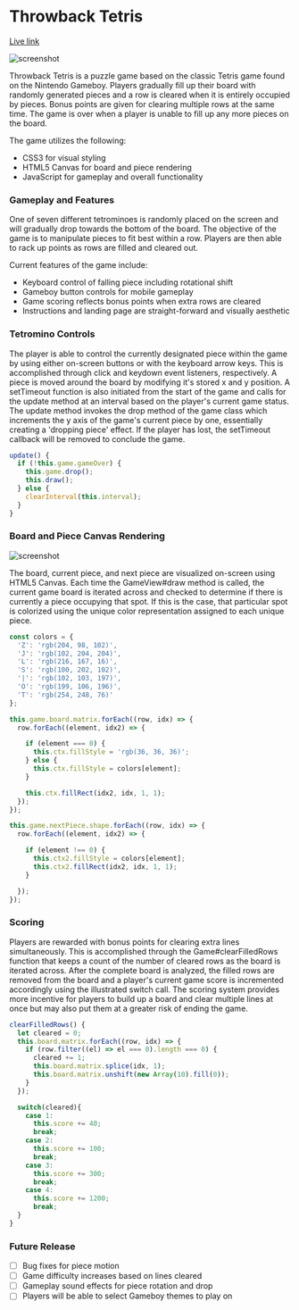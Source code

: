 # Throwback Tetris

[Live link](https://alnchen.github.io/tetris/)

![screenshot](http://res.cloudinary.com/ac31624/image/upload/v1496421275/Screen_Shot_2017-06-02_at_9.33.16_AM_tm5nja.png)

Throwback Tetris is a puzzle game based on the classic Tetris game found on the Nintendo Gameboy. Players gradually fill up their board with randomly generated pieces and a row is cleared when it is entirely occupied by pieces. Bonus points are given for clearing multiple rows at the same time. The game is over when a player is unable to fill up any more pieces on the board.

The game utilizes the following:

- CSS3 for visual styling
- HTML5 Canvas for board and piece rendering
- JavaScript for gameplay and overall functionality


### Gameplay and Features

One of seven different tetrominoes is randomly placed on the screen and will gradually drop towards the bottom of the board. The objective of the game is to manipulate pieces to fit best within a row. Players are then able to rack up points as rows are filled and cleared out.

Current features of the game include:

- Keyboard control of falling piece including rotational shift
- Gameboy button controls for mobile gameplay
- Game scoring reflects bonus points when extra rows are cleared
- Instructions and landing page are straight-forward and visually aesthetic

### Tetromino Controls

The player is able to control the currently designated piece within the game by using either on-screen buttons or with the keyboard arrow keys. This is accomplished through click and keydown event listeners, respectively. A piece is moved around the board by modifying it's stored x and y position. A setTimeout function is also initiated from the start of the game and calls for the update method at an interval based on the player's current game status. The update method invokes the drop method of the game class which increments the y axis of the game's current piece by one, essentially creating a 'dropping piece' effect. If the player has lost, the setTimeout callback will be removed to conclude the game.

```javascript
update() {
  if (!this.game.gameOver) {
    this.game.drop();
    this.draw();
  } else {
    clearInterval(this.interval);
  }
}
```

### Board and Piece Canvas Rendering

![screenshot](http://res.cloudinary.com/ac31624/image/upload/v1496424230/Screen_Shot_2017-06-02_at_10.23.15_AM_o1jogb.png)

The board, current piece, and next piece are visualized on-screen using HTML5 Canvas. Each time the GameView#draw method is called, the current game board is iterated across and checked to determine if there is currently a piece occupying that spot. If this is the case, that particular spot is colorized using the unique color representation assigned to each unique piece.

```javascript
const colors = {
  'Z': 'rgb(204, 98, 102)',
  'J': 'rgb(102, 204, 204)',
  'L': 'rgb(216, 167, 16)',
  'S': 'rgb(100, 202, 102)',
  '|': 'rgb(102, 103, 197)',
  'O': 'rgb(199, 106, 196)',
  'T': 'rgb(254, 248, 76)'
};

this.game.board.matrix.forEach((row, idx) => {
  row.forEach((element, idx2) => {

    if (element === 0) {
      this.ctx.fillStyle = 'rgb(36, 36, 36)';
    } else {
      this.ctx.fillStyle = colors[element];
    }

    this.ctx.fillRect(idx2, idx, 1, 1);
  });
});

this.game.nextPiece.shape.forEach((row, idx) => {
  row.forEach((element, idx2) => {

    if (element !== 0) {
      this.ctx2.fillStyle = colors[element];
      this.ctx2.fillRect(idx2, idx, 1, 1);
    }

  });
});
```

### Scoring

Players are rewarded with bonus points for clearing extra lines simultaneously. This is accomplished through the Game#clearFilledRows function that keeps a count of the number of cleared rows as the board is iterated across. After the complete board is analyzed, the filled rows are removed from the board and a player's current game score is incremented accordingly using the illustrated switch call. The scoring system provides more incentive for players to build up a board and clear multiple lines at once but may also put them at a greater risk of ending the game.

```javascript
clearFilledRows() {
  let cleared = 0;
  this.board.matrix.forEach((row, idx) => {
    if (row.filter((el) => el === 0).length === 0) {
      cleared += 1;
      this.board.matrix.splice(idx, 1);
      this.board.matrix.unshift(new Array(10).fill(0));
    }
  });

  switch(cleared){
    case 1:
      this.score += 40;
      break;
    case 2:
      this.score += 100;
      break;
    case 3:
      this.score += 300;
      break;
    case 4:
      this.score += 1200;
      break;
  }
}
```

### Future Release
* [ ] Bug fixes for piece motion
* [ ] Game difficulty increases based on lines cleared
* [ ] Gameplay sound effects for piece rotation and drop
* [ ] Players will be able to select Gameboy themes to play on
